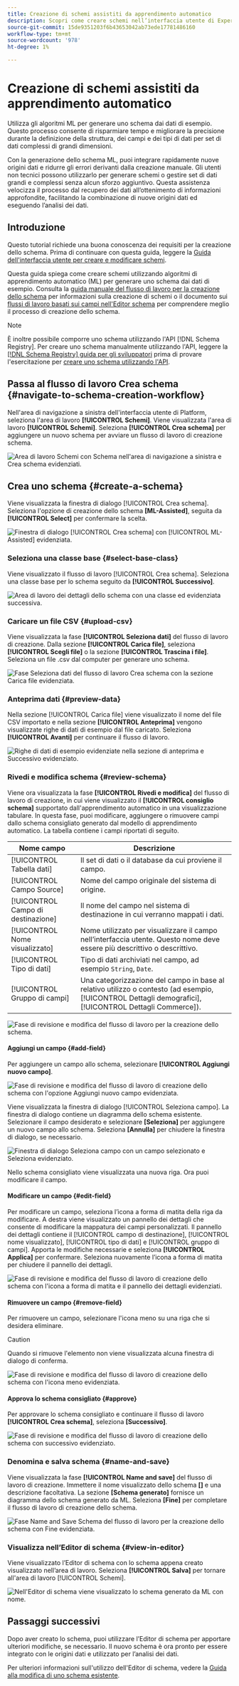 ```yaml
---
title: Creazione di schemi assistiti da apprendimento automatico
description: Scopri come creare schemi nell’interfaccia utente di Experience Platform.
source-git-commit: 15de9351203f6b43653042ab73ede17781486160
workflow-type: tm+mt
source-wordcount: '978'
ht-degree: 1%

---
```


# Creazione di schemi assistiti da apprendimento automatico

Utilizza gli algoritmi ML per generare uno schema dai dati di esempio. Questo processo consente di risparmiare tempo e migliorare la precisione durante la definizione della struttura, dei campi e dei tipi di dati per set di dati complessi di grandi dimensioni.

Con la generazione dello schema ML, puoi integrare rapidamente nuove origini dati e ridurre gli errori derivanti dalla creazione manuale. Gli utenti non tecnici possono utilizzarlo per generare schemi o gestire set di dati grandi e complessi senza alcun sforzo aggiuntivo. Questa assistenza velocizza il processo dal recupero dei dati all’ottenimento di informazioni approfondite, facilitando la combinazione di nuove origini dati ed eseguendo l’analisi dei dati.

## Introduzione

Questo tutorial richiede una buona conoscenza dei requisiti per la creazione dello schema. Prima di continuare con questa guida, leggere la [Guida dell&#39;interfaccia utente per creare e modificare schemi](./resources/schemas.md).

Questa guida spiega come creare schemi utilizzando algoritmi di apprendimento automatico (ML) per generare uno schema dai dati di esempio. Consulta la [guida manuale del flusso di lavoro per la creazione dello schema](https://experienceleague.adobe.com/en/docs/experience-platform/xdm/ui/resources/schemas#add-field-groups) per informazioni sulla creazione di schemi o il documento sui [flussi di lavoro basati sui campi nell&#39;Editor schema](https://experienceleague.adobe.com/en/docs/experience-platform/xdm/ui/field-based-workflows) per comprendere meglio il processo di creazione dello schema.

>[!NOTE]
>
>È inoltre possibile comporre uno schema utilizzando l&#39;API [!DNL Schema Registry]. Per creare uno schema manualmente utilizzando l&#39;API, leggere la [[!DNL Schema Registry] guida per gli sviluppatori](../api/getting-started.md) prima di provare l&#39;esercitazione per [creare uno schema utilizzando l&#39;API](../tutorials/create-schema-api.md).

## Passa al flusso di lavoro Crea schema {#navigate-to-schema-creation-workflow}

Nell&#39;area di navigazione a sinistra dell&#39;interfaccia utente di Platform, seleziona l&#39;area di lavoro **[!UICONTROL Schemi]**. Viene visualizzata l&#39;area di lavoro **[!UICONTROL Schemi]**. Seleziona **[!UICONTROL Crea schema]** per aggiungere un nuovo schema per avviare un flusso di lavoro di creazione schema.

![Area di lavoro Schemi con Schema nell&#39;area di navigazione a sinistra e Crea schema evidenziati.](../images/ui/ml-schema-creation/schemas-workspace-create-schema.png)

## Crea uno schema {#create-a-schema}

Viene visualizzata la finestra di dialogo [!UICONTROL Crea schema]. Seleziona l&#39;opzione di creazione dello schema **[ML-Assisted]**, seguita da **[!UICONTROL Select]** per confermare la scelta.

![Finestra di dialogo [!UICONTROL Crea schema] con [!UICONTROL ML- Assisted] evidenziata.](../images/ui/ml-schema-creation/use-sample-csv.png)

### Seleziona una classe base {#select-base-class}

Viene visualizzato il flusso di lavoro [!UICONTROL Crea schema]. Seleziona una classe base per lo schema seguito da **[!UICONTROL Successivo]**.

![Area di lavoro dei dettagli dello schema con una classe ed evidenziata successiva.](../images/ui/ml-schema-creation/select-base-class.png)

### Caricare un file CSV {#upload-csv}

Viene visualizzata la fase **[!UICONTROL Seleziona dati]** del flusso di lavoro di creazione. Dalla sezione **[!UICONTROL Carica file]**, seleziona **[!UICONTROL Scegli file]** o la sezione **[!UICONTROL Trascina i file]**. Seleziona un file .csv dal computer per generare uno schema.

![Fase Seleziona dati del flusso di lavoro Crea schema con la sezione Carica file evidenziata.](../images/ui/ml-schema-creation/upload-files.png)

### Anteprima dati {#preview-data}

Nella sezione [!UICONTROL Carica file] viene visualizzato il nome del file CSV importato e nella sezione **[!UICONTROL Anteprima]** vengono visualizzate righe di dati di esempio dal file caricato. Seleziona **[!UICONTROL Avanti]** per continuare il flusso di lavoro.

![Righe di dati di esempio evidenziate nella sezione di anteprima e Successivo evidenziato.](../images/ui/ml-schema-creation/preview-data.png)

### Rivedi e modifica schema {#review-schema}

Viene ora visualizzata la fase **[!UICONTROL Rivedi e modifica]** del flusso di lavoro di creazione, in cui viene visualizzato il **[!UICONTROL consiglio schema]** supportato dall&#39;apprendimento automatico in una visualizzazione tabulare. In questa fase, puoi modificare, aggiungere o rimuovere campi dallo schema consigliato generato dal modello di apprendimento automatico. La tabella contiene i campi riportati di seguito.

| Nome campo | Descrizione |
|------------------|---------------------------------------------------------|
| [!UICONTROL Tabella dati] | Il set di dati o il database da cui proviene il campo. |
| [!UICONTROL Campo Source] | Nome del campo originale del sistema di origine. |
| [!UICONTROL Campo di destinazione] | Il nome del campo nel sistema di destinazione in cui verranno mappati i dati. |
| [!UICONTROL Nome visualizzato] | Nome utilizzato per visualizzare il campo nell’interfaccia utente. Questo nome deve essere più descrittivo o descrittivo. |
| [!UICONTROL Tipo di dati] | Tipo di dati archiviati nel campo, ad esempio `String`, `Date`. |
| [!UICONTROL Gruppo di campi] | Una categorizzazione del campo in base al relativo utilizzo o contesto (ad esempio, [!UICONTROL Dettagli demografici], [!UICONTROL Dettagli Commerce]). |

![Fase di revisione e modifica del flusso di lavoro per la creazione dello schema.](../images/ui/ml-schema-creation/schema-recommendation.png)

#### Aggiungi un campo {#add-field}

Per aggiungere un campo allo schema, selezionare **[!UICONTROL Aggiungi nuovo campo]**.

![Fase di revisione e modifica del flusso di lavoro di creazione dello schema con l&#39;opzione Aggiungi nuovo campo evidenziata.](../images/ui/ml-schema-creation/add-new-field.png)

Viene visualizzata la finestra di dialogo [!UICONTROL Seleziona campo]. La finestra di dialogo contiene un diagramma dello schema esistente. Selezionare il campo desiderato e selezionare **[Seleziona]** per aggiungere un nuovo campo allo schema. Seleziona **[Annulla]** per chiudere la finestra di dialogo, se necessario.

![Finestra di dialogo Seleziona campo con un campo selezionato e Seleziona evidenziato.](../images/ui/ml-schema-creation/select-field-dialog.png)

Nello schema consigliato viene visualizzata una nuova riga. Ora puoi modificare il campo.

#### Modificare un campo {#edit-field}

Per modificare un campo, seleziona l’icona a forma di matita della riga da modificare. A destra viene visualizzato un pannello dei dettagli che consente di modificare la mappatura dei campi personalizzati. Il pannello dei dettagli contiene il [!UICONTROL campo di destinazione], [!UICONTROL nome visualizzato], [!UICONTROL tipo di dati] e [!UICONTROL gruppo di campi]. Apporta le modifiche necessarie e seleziona **[!UICONTROL Applica]** per confermare. Seleziona nuovamente l’icona a forma di matita per chiudere il pannello dei dettagli.

![Fase di revisione e modifica del flusso di lavoro di creazione dello schema con l&#39;icona a forma di matita e il pannello dei dettagli evidenziati.](../images/ui/ml-schema-creation/edit-field.png)

#### Rimuovere un campo {#remove-field}

Per rimuovere un campo, selezionare l&#39;icona meno su una riga che si desidera eliminare.

>[!CAUTION]
>
>Quando si rimuove l&#39;elemento non viene visualizzata alcuna finestra di dialogo di conferma.

![Fase di revisione e modifica del flusso di lavoro di creazione dello schema con l&#39;icona meno evidenziata.](../images/ui/ml-schema-creation/remove-field.png)

#### Approva lo schema consigliato {#approve}

Per approvare lo schema consigliato e continuare il flusso di lavoro **[!UICONTROL Crea schema]**, seleziona **[Successivo]**.

![Fase di revisione e modifica del flusso di lavoro di creazione dello schema con successivo evidenziato.](../images/ui/ml-schema-creation/next.png)

### Denomina e salva schema {#name-and-save}

Viene visualizzata la fase **[!UICONTROL Name and save]** del flusso di lavoro di creazione. Immettere il nome visualizzato dello schema **[]** e una descrizione facoltativa. La sezione **[Schema generato]** fornisce un diagramma dello schema generato da ML. Seleziona **[Fine]** per completare il flusso di lavoro di creazione dello schema.

![Fase Name and Save Schema del flusso di lavoro per la creazione dello schema con Fine evidenziata.](../images/ui/ml-schema-creation/name-and-save.png)

### Visualizza nell’Editor di schema {#view-in-editor}

Viene visualizzato l’Editor di schema con lo schema appena creato visualizzato nell’area di lavoro. Seleziona **[!UICONTROL Salva]** per tornare all&#39;area di lavoro [!UICONTROL Schemi].

![Nell&#39;Editor di schema viene visualizzato lo schema generato da ML con nome.](../images/ui/ml-schema-creation/schema-editor.png)

## Passaggi successivi

Dopo aver creato lo schema, puoi utilizzare l’Editor di schema per apportare ulteriori modifiche, se necessario. Il nuovo schema è ora pronto per essere integrato con le origini dati e utilizzato per l’analisi dei dati.

Per ulteriori informazioni sull&#39;utilizzo dell&#39;Editor di schema, vedere la [Guida alla modifica di uno schema esistente](https://experienceleague.adobe.com/en/docs/experience-platform/xdm/ui/resources/schemas#edit).
